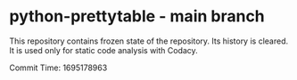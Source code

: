 # python-prettytable - main branch

This repository contains frozen state of the repository.
Its history is cleared. It is used only for static code
analysis with Codacy.

Commit Time: 1695178963